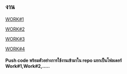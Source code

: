 ## งาน

[WORK#1](https://github.com/moomdate/WorkForJohn/blob/master/work1.md)

[WORK#2](https://github.com/moomdate/WorkForJohn/blob/master/work2.md)

[WORK#3](https://github.com/moomdate/WorkForJohn/blob/master/work3.md)

[WORK#4](https://github.com/moomdate/WorkForJohn/blob/master/work4.md)

#### Push code พร้อมตัวอย่างการใช้งานเข้ามาใน repo แยกเป็นโฟลเดอร์ Work#1,Work#2,.....